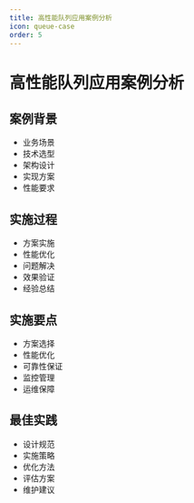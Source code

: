 ```yaml
---
title: 高性能队列应用案例分析
icon: queue-case
order: 5
---
```


# 高性能队列应用案例分析

## 案例背景
- 业务场景
- 技术选型
- 架构设计
- 实现方案
- 性能要求

## 实施过程
- 方案实施
- 性能优化
- 问题解决
- 效果验证
- 经验总结

## 实施要点
- 方案选择
- 性能优化
- 可靠性保证
- 监控管理
- 运维保障

## 最佳实践
- 设计规范
- 实施策略
- 优化方法
- 评估方案
- 维护建议
